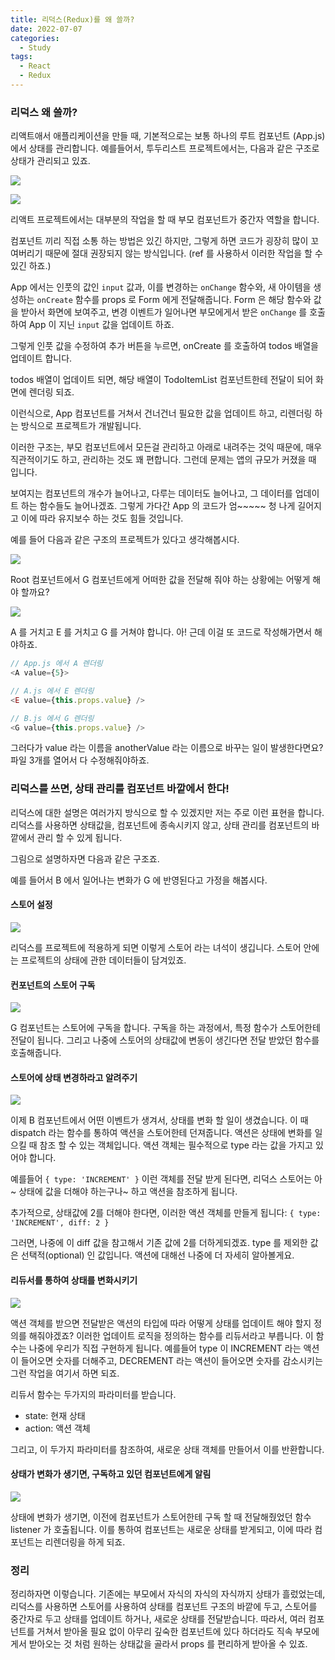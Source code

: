 ```yaml
---
title: 리덕스(Redux)를 왜 쓸까?
date: 2022-07-07
categories:
  - Study
tags:
  - React
  - Redux
---
```


### 리덕스 왜 쓸까?

리액트애서 애플리케이션을 만들 때, 기본적으로는 보통 하나의 루트 컴포넌트 (App.js) 에서 상태를 관리합니다. 예를들어서, 투두리스트 프로젝트에서는, 다음과 같은 구조로 상태가 관리되고 있죠.

![](https://velog.velcdn.com/images/gusdh2/post/47676de5-a399-4315-b3f1-89333e6f3474/image.png)

![](https://velog.velcdn.com/images/gusdh2/post/57d6032a-3b15-48ae-a3ae-de25c3c5aa49/image.png)

리액트 프로젝트에서는 대부분의 작업을 할 때 부모 컴포넌트가 중간자 역할을 합니다.

컴포넌트 끼리 직접 소통 하는 방법은 있긴 하지만, 그렇게 하면 코드가 굉장히 많이 꼬여버리기 때문에 절대 권장되지 않는 방식입니다. (ref 를 사용하서 이러한 작업을 할 수 있긴 하죠.)

App 에서는 인풋의 값인 `input` 값과, 이를 변경하는 `onChange` 함수와, 새 아이템을 생성하는 `onCreate` 함수를 props 로 Form 에게 전달해줍니다. Form 은 해당 함수와 값을 받아서 화면에 보여주고, 변경 이벤트가 일어나면 부모에게서 받은 `onChange` 를 호출하여 App 이 지닌 `input` 값을 업데이트 하죠.

그렇게 인풋 값을 수정하여 추가 버튼을 누르면, onCreate 를 호출하여 todos 배열을 업데이트 합니다.

todos 배열이 업데이트 되면, 해당 배열이 TodoItemList 컴포넌트한테 전달이 되어 화면에 렌더링 되죠.

이런식으로, App 컴포넌트를 거쳐서 건너건너 필요한 값을 업데이트 하고, 리렌더링 하는 방식으로 프로젝트가 개발됩니다.

이러한 구조는, 부모 컴포넌트에서 모든걸 관리하고 아래로 내려주는 것익 때문에, 매우 직관적이기도 하고, 관리하는 것도 꽤 편합니다. 그런데 문제는 앱의 규모가 커졌을 때 입니다.

보여지는 컴포넌트의 개수가 늘어나고, 다루는 데이터도 늘어나고, 그 데이터를 업데이트 하는 함수들도 늘어나겠죠. 그렇게 가다간 App 의 코드가 엄~~~~~ 청 나게 길어지고 이에 따라 유지보수 하는 것도 힘들 것입니다.

예를 들어 다음과 같은 구조의 프로젝트가 있다고 생각해봅시다.

![](https://velog.velcdn.com/images/gusdh2/post/b5ca82d8-6f25-42a2-88b2-70be5c7e6877/image.png)

Root 컴포넌트에서 G 컴포넌트에게 어떠한 값을 전달해 줘야 하는 상황에는 어떻게 해야 할까요?

![](https://velog.velcdn.com/images/gusdh2/post/05834df9-aec6-4087-8518-57fcf266c538/image.png)

A 를 거치고 E 를 거치고 G 를 거쳐야 합니다. 아! 근데 이걸 또 코드로 작성해가면서 해야하죠.

```js
// App.js 에서 A 렌더링
<A value={5}>

// A.js 에서 E 렌더링
<E value={this.props.value} />

// B.js 에서 G 렌더링
<G value={this.props.value} />
```

그러다가 value 라는 이름을 anotherValue 라는 이름으로 바꾸는 일이 발생한다면요? 파일 3개를 열어서 다 수정해줘야하죠.

### 리덕스를 쓰면, 상태 관리를 컴포넌트 바깥에서 한다!

리덕스에 대한 설명은 여러가지 방식으로 할 수 있겠지만 저는 주로 이런 표현을 합니다. 리덕스를 사용하면 상태값을, 컴포넌트에 종속시키지 않고, 상태 관리를 컴포넌트의 바깥에서 관리 할 수 있게 됩니다.

그림으로 설명하자면 다음과 같은 구조죠.

예를 들어서 B 에서 일어나는 변화가 G 에 반영된다고 가정을 해봅시다.

#### 스토어 설정

![](https://velog.velcdn.com/images/gusdh2/post/2ae1ffe6-365e-4556-8206-a76a20dcb168/image.png)

리덕스를 프로젝트에 적용하게 되면 이렇게 스토어 라는 녀석이 생깁니다. 스토어 안에는 프로젝트의 상태에 관한 데이터들이 담겨있죠.

#### 컨포넌트의 스토어 구독

![](https://velog.velcdn.com/images/gusdh2/post/70449181-acc3-4557-a09e-07f38733d78e/image.png)

G 컴포넌트는 스토어에 구독을 합니다. 구독을 하는 과정에서, 특정 함수가 스토어한테 전달이 됩니다. 그리고 나중에 스토어의 상태값에 변동이 생긴다면 전달 받았던 함수를 호출해줍니다.

#### 스토어에 상태 변경하라고 알려주기

![](https://velog.velcdn.com/images/gusdh2/post/fe098c7c-57d5-4e4a-90bc-559a951e4207/image.png)

이제 B 컴포넌트에서 어떤 이벤트가 생겨서, 상태를 변화 할 일이 생겼습니다. 이 때 dispatch 라는 함수를 통하여 액션을 스토어한테 던져줍니다. 액션은 상태에 변화를 일으킬 때 참조 할 수 있는 객체입니다. 액션 객체는 필수적으로 type 라는 값을 가지고 있어야 합니다.

예를들어 `{ type: 'INCREMENT' }` 이런 객체를 전달 받게 된다면, 리덕스 스토어는 아~ 상태에 값을 더해야 하는구나~ 하고 액션을 참조하게 됩니다.

추가적으로, 상태값에 2를 더해야 한다면, 이러한 액션 객체를 만들게 됩니다: `{ type: 'INCREMENT', diff: 2 }`

그러면, 나중에 이 diff 값을 참고해서 기존 값에 2를 더하게되겠죠. type 를 제외한 값은 선택적(optional) 인 값입니다. 액션에 대해선 나중에 더 자세히 알아볼게요.

#### 리듀서를 통하여 상태를 변화시키기

![](https://velog.velcdn.com/images/gusdh2/post/03bc4e40-b7f5-4327-976a-6f3a65b63913/image.png)

액션 객체를 받으면 전달받은 액션의 타입에 따라 어떻게 상태를 업데이트 해야 할지 정의를 해줘야겠죠? 이러한 업데이트 로직을 정의하는 함수를 리듀서라고 부릅니다. 이 함수는 나중에 우리가 직접 구현하게 됩니다. 예를들어 type 이 INCREMENT 라는 액션이 들어오면 숫자를 더해주고, DECREMENT 라는 액션이 들어오면 숫자를 감소시키는 그런 작업을 여기서 하면 되죠.

리듀서 함수는 두가지의 파라미터를 받습니다.

- state: 현재 상태
- action: 액션 객체

그리고, 이 두가지 파라미터를 참조하여, 새로운 상태 객체를 만들어서 이를 반환합니다.

#### 상태가 변화가 생기면, 구독하고 있던 컴포넌트에게 알림

![](https://velog.velcdn.com/images/gusdh2/post/f54d47ff-cc83-43d4-833d-471a1d8363a7/image.png)

상태에 변화가 생기면, 이전에 컴포넌트가 스토어한테 구독 할 때 전달해줬었던 함수 listener 가 호출됩니다. 이를 통하여 컴포넌트는 새로운 상태를 받게되고, 이에 따라 컴포넌트는 리렌더링을 하게 되죠.

### 정리

정리하자면 이렇습니다. 기존에는 부모에서 자식의 자식의 자식까지 상태가 흘렀었는데, 리덕스를 사용하면 스토어를 사용하여 상태를 컴포넌트 구조의 바깥에 두고, 스토어를 중간자로 두고 상태를 업데이트 하거나, 새로운 상태를 전달받습니다. 따라서, 여러 컴포넌트를 거쳐서 받아올 필요 없이 아무리 깊숙한 컴포넌트에 있다 하더라도 직속 부모에게서 받아오는 것 처럼 원하는 상태값을 골라서 props 를 편리하게 받아올 수 있죠.
